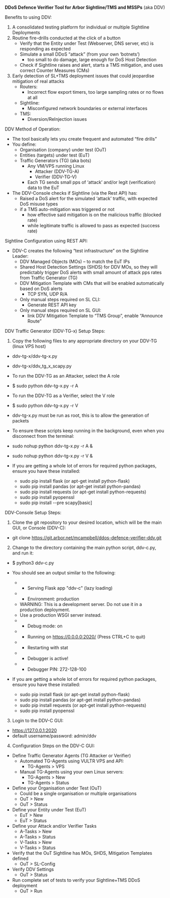 **DDoS Defence Verifier Tool for Arbor Sightline/TMS and MSSPs**
(aka DDV)

Benefits to using DDV:
1. A consolidated testing platform for individual or multiple Sightline Deployments
2. Routine fire-drills conducted at the click of a button
    - Verify that the Entity under Test (Webserver, DNS server, etc) is responding as expected
    - Simulate a small DDoS “attack” (from your own ‘botnets’)
        - too small to do damage, large enough for DoS Host Detection
    - Check if Sightline raises and alert, starts a TMS mitigation, and uses correct Counter Measures (CMs)
3. Early detection of SL+TMS deployment issues that could jeopardise mitigation of real attacks
    - Routers:
        - Incorrect flow export timers, too large sampling rates or no flows at all
    - Sightline:
        - Misconfigured network boundaries or external interfaces
    - TMS:
        - Diversion/ReInjection issues


DDV Method of Operation:
 - The tool basically lets you create frequent and automated “fire drills”  
 - You define:
     - Organisation (company) under test (OuT)
     - Entities (targets) under test (EuT)
     - Traffic Generators (TG) (aka bots)
        - Any VM/VPS running Linux
            - Attacker (DDV-TG-A)
            - Verifier (DDV-TG-V)
        - Each TG sends small pps of ‘attack’ and/or legit (verification) data to the EuT
 - The DDV-Console checks if Sightline (via the Rest API) has:
     - Raised a DoS alert for the simulated ‘attack’ traffic, with expected DoS misuse types
     - if a TMS auto-mitigation was triggered or not
        - how effective said mitigation is on the malicious traffic  (blocked rate)
        - while legitimate traffic is allowed to pass as expected (success rate)


Sightline Configuration using REST API:
 - DDV-C creates the following “test infrastructure” on the Sightline Leader:
    - DDV Managed Objects (MOs) – to match the EuT IPs
    - Shared Host Detection Settings (SHDS) for DDV MOs, so they will predictably trigger DoS alerts with small amount of attack pps rates from Traffic Generator (TG)
    - DDV Mitigation Template with CMs that will be enabled automatically based on DoS alerts
        - TCP SYN, UDP R/A
    - Only manual steps required on SL CLI: 
        - Generate REST API key
    - Only manual steps required on SL GUI: 
        - link DDV Mitigation Template to “TMS Group”, enable “Announce Route”




DDV Traffic Generator (DDV-TG-x) Setup Steps:
1. Copy the following files to any appropriate directory on your DDV-TG (linux VPS host)
 - ddv-tg-x/ddv-tg-x.py
 - ddv-tg-x/ddv_tg_x_scapy.py

- To run the DDV-TG as an Attacker, select the A role
 - $ sudo python ddv-tg-x.py -r A

- To run the DDV-TG as a Verifier, select the V role
 - $ sudo python ddv-tg-x.py -r V

* ddv-tg-x.py must be run as root, this is to allow the generation of packets

- To ensure these scripts keep running in the background, even when you disconnect from the terminal:
 - sudo nohup python ddv-tg-x.py -r A &

 - sudo nohup python ddv-tg-x.py -r V &

- If you are getting a whole lot of errors for required python packages, ensure you have these installed:
    - sudo pip install flask (or apt-get install python-flask)
    - sudo pip install pandas (or apt-get install python-pandas)
    - sudo pip install requests (or apt-get install python-requests)
    - sudo pip install pyopenssl
    - sudo pip install --pre scapy[basic]



DDV-Console Setup Steps:
1. Clone the git repository to your desired location, which will be the main GUI, or Console (DDV-C):
 - git clone https://git.arbor.net/mcampbell/ddos-defence-verifier-ddv.git

2. Change to the directory containing the main python script, ddv-c.py, and run it:
 - $ python3 ddv-c.py 

- You should see an output similar to the following:
    -  * Serving Flask app "ddv-c" (lazy loading)
    -  * Environment: production
    -    WARNING: This is a development server. Do not use it in a production deployment.
    -    Use a production WSGI server instead.
    -  * Debug mode: on
    -  * Running on https://0.0.0.0:2020/ (Press CTRL+C to quit)
    -  * Restarting with stat
    -  * Debugger is active!
    -  * Debugger PIN: 272-128-100

- If you are getting a whole lot of errors for required python packages, ensure you have these installed:
    - sudo pip install flask (or apt-get install python-flask)
    - sudo pip install pandas (or apt-get install python-pandas)
    - sudo pip install requests (or apt-get install python-requests)
    - sudo pip install pyopenssl

3. Login to the DDV-C GUI:
- https://127.0.0.1:2020
- default username/password: admin/ddv

4. Configuration Steps on the DDV-C GUI:
 - Define Traffic Generator Agents (TG Attacker or Verifier)
    - Automated TG-Agents using VULTR VPS and API:
        - TG-Agents > VPS
    - Manual TG-Agents using your own Linux servers:
        - TG-Agents > New
        - TG-Agents > Status
 - Define your Organisation under Test (OuT)
    - Could be a single organisation or multiple organisations
    - OuT > New
    - OuT > Status
 - Define your Entity under Test (EuT)
     - EuT > New
     - EuT > Status
 - Define your Attack and/or Verifier Tasks
     - A-Tasks > New
     - A-Tasks > Status
     - V-Tasks > New
     - V-Tasks > Status
 - Verify that the OuT Sightline has MOs, SHDS, Mitigation Templates defined
    - OuT > SL-Config
 - Verify DDV Settings
    - OuT > Status
 - Run complete set of tests to verify your Sightline+TMS DDoS deployment
    - OuT > Run
